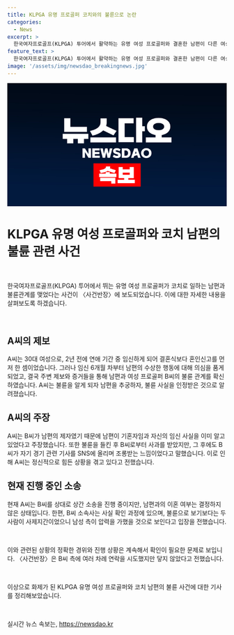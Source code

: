 ```yaml
---
title: KLPGA 유명 프로골퍼 코치와의 불륜으로 논란
categories:
  - News
excerpt: >
  한국여자프로골프(KLPGA) 투어에서 활약하는 유명 여성 프로골퍼와 결혼한 남편이 다른 여성과의 불륜 사실이 폭로되었습니다. 이에 대한 제보를 받은 아내는 남편과 해당 여성의 관계를 확인하고자 상간 소송을 진행 중이며, 남편의 측은 이를 불륜이 아니라 사제지간으로 해명하고 있습니다. 하지만 아내는 이혼 여부를 결정하지 않은 채 상황을 멈추지 않고 진실을 밝혀내겠다고 주장했습니다. 이에 대한 논란과 사건의 진실을 확인하고자 하는 관심이 모아지고 있습니다.
feature_text: >
  한국여자프로골프(KLPGA) 투어에서 활약하는 유명 여성 프로골퍼와 결혼한 남편이 다른 여성과의 불륜 사실이 폭로되었습니다. 이에 대한 제보를 받은 아내는 남편과 해당 여성의 관계를 확인하고자 상간 소송을 진행 중이며, 남편의 측은 이를 불륜이 아니라 사제지간으로 해명하고 있습니다. 하지만 아내는 이혼 여부를 결정하지 않은 채 상황을 멈추지 않고 진실을 밝혀내겠다고 주장했습니다. 이에 대한 논란과 사건의 진실을 확인하고자 하는 관심이 모아지고 있습니다.
image: '/assets/img/newsdao_breakingnews.jpg'
---
```


<p><img src="/assets/img/newsdao_breakingnews.jpg" alt="implanttips 속보" /></p>

<h1>KLPGA 유명 여성 프로골퍼와 코치 남편의 불륜 관련 사건</h1>

<p data-ke-size="size16">&nbsp;</p>

<p>한국여자프로골프(KLPGA) 투어에서 뛰는 유명 여성 프로골퍼가 코치로 일하는 남편과 불륜관계를 맺었다는 사건이 〈사건반장〉에 보도되었습니다. 이에 대한 자세한 내용을 살펴보도록 하겠습니다.</p>

<p data-ke-size="size16">&nbsp;</p>

<h2 data-ke-size="size26">A씨의 제보</h2>

<p>A씨는 30대 여성으로, 2년 전에 연애 기간 중 임신하게 되어 결혼식보다 혼인신고를 먼저 한 셈이었습니다. 그러나 임신 6개월 차부터 남편의 수상한 행동에 대해 의심을 품게 되었고, 결국 주변 제보와 증거들을 통해 남편과 여성 프로골퍼 B씨의 불륜 관계를 확신하였습니다. A씨는 불륜을 알게 되자 남편을 추궁하자, 불륜 사실을 인정받은 것으로 알려졌습니다.</p>

<h2 data-ke-size="size26">A씨의 주장</h2>

<p>A씨는 B씨가 남편의 제자였기 때문에 남편이 기혼자임과 자신의 임신 사실을 이미 알고 있었다고 주장했습니다. 또한 불륜을 들킨 후 B씨로부터 사과를 받았지만, 그 후에도 B씨가 자기 경기 관련 기사를 SNS에 올리며 조롱받는 느낌이었다고 말했습니다. 이로 인해 A씨는 정신적으로 힘든 상황을 겪고 있다고 전했습니다.</p>

<h2 data-ke-size="size26">현재 진행 중인 소송</h2>

<p>현재 A씨는 B씨를 상대로 상간 소송을 진행 중이지만, 남편과의 이혼 여부는 결정하지 않은 상태입니다. 한편, B씨 소속사는 사실 확인 과정에 있으며, 불륜으로 보기보다는 두 사람이 사제지간이었으니 남성 측이 압력을 가했을 것으로 보인다고 입장을 전했습니다.</p>

<p data-ke-size="size16">&nbsp;</p>

<p>이와 관련된 상황의 정확한 경위와 진행 상황은 계속해서 확인이 필요한 문제로 보입니다. 〈사건반장〉은 B씨 측에 여러 차례 연락을 시도했지만 닿지 않았다고 전했습니다.</p>

<p data-ke-size="size16">&nbsp;</p>

<p>이상으로 화제가 된 KLPGA 유명 여성 프로골퍼와 코치 남편의 불륜 사건에 대한 기사를 정리해보았습니다.</p>

<p data-ke-size="size16">&nbsp;</p>
실시간 뉴스 속보는, <a href="https://newsdao.kr" rel="dofollow">https://newsdao.kr</a>



